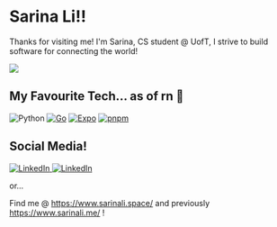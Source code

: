 # Sarina Li!!

Thanks for visiting me! I'm Sarina, CS student @ UofT, I strive to build software for connecting the world!

![](https://komarev.com/ghpvc/?username=sarinali)

## My Favourite Tech... as of rn 🤲

![Python](https://img.shields.io/badge/Python-3776AB?style=for-the-badge&logo=python&logoColor=white)
[![Go](https://img.shields.io/badge/Go-%2300ADD8.svg?&logo=go&logoColor=white&style=flat-square)](#)
[![Expo](https://img.shields.io/badge/Expo-000020?logo=expo&logoColor=fff&style=flat-square)](#)
[![pnpm](https://img.shields.io/badge/pnpm-F69220?logo=pnpm&logoColor=fff&style=flat-square)](#)


## Social Media!

<a href="https://www.linkedin.com/in/sarinali/" target="_blank">
  <img src="https://img.shields.io/badge/linkedin-%230077B5.svg?style=for-the-badge&logo=linkedin&logoColor=white" alt="LinkedIn"/>
</a>
<a href="https://www.notion.so/Sarina-s-Corner-a44daa48a7e64578986486f859f767af" target="_blank">
  <img src="https://img.shields.io/badge/Notion-000?logo=notion&logoColor=fff&style=flat-square" alt="LinkedIn"/>
</a>

or...

Find me @ https://www.sarinali.space/ and previously https://www.sarinali.me/ !

